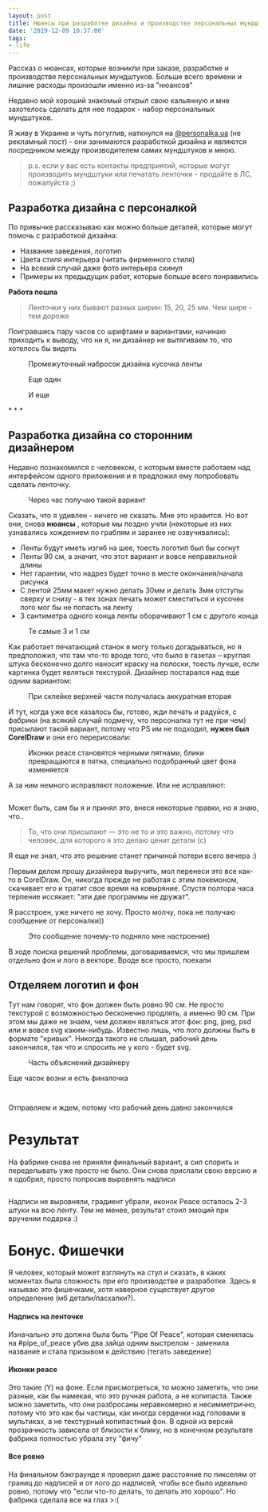 ```yaml
---
layout: post
title: Нюансы при разработке дизайна и производстве персональных мундштуков
date: '2019-12-09 10:37:00'
tags:
- life
---
```


Рассказ о нюансах, которые возникли при заказе, разработке и производстве персональных мундштуков. Больше всего времени и лишние расходы произошли именно из-за "нюансов"

Недавно мой хороший знакомый открыл свою кальянную и мне захотелось сделать для нее подарок - набор персональных мундштуков.

Я живу в Украине и чуть погуглив, наткнулся на [@personalka.ua](https://instagram.com/personalka.ua) (не рекламный пост) - они занимаются разработкой дизайна и являются посредником между производителем самих мундштуков и мною.

> p.s. если у вас есть контакты предприятий, которые могут производить мундштуки или печатать ленточки - продайте в ЛС, пожалуйста ;)

## Разработка дизайна с персоналкой

По привычке рассказываю как можно больше деталей, которые могут помочь с разработкой дизайна:

- Название заведения, логотип
- Цвета стиля интерьера (читать фирменного стиля)
- На всякий случай даже фото интерьера скинул
- Примеры их предыдущих работ, которые больше всего понравились

**Работа пошла**

> Ленточки у них бывают разных ширин: 15, 20, 25 мм. Чем шире - тем дороже

Поигравшись пару часов со шрифтами и вариантами, начинаю приходить к выводу, что ни я, ни дизайнер не вытягиваем то, что хотелось бы видеть

<figure class="kg-card kg-image-card kg-card-hascaption"><img src="https://s3.blog.amd-nick.me/2019/11/image.png" class="kg-image" alt loading="lazy"><figcaption>Промежуточный набросок дизайна кусочка ленты</figcaption></figure><figure class="kg-card kg-image-card kg-card-hascaption"><img src="https://s3.blog.amd-nick.me/2019/11/image-1.png" class="kg-image" alt loading="lazy"><figcaption>Еще один</figcaption></figure><figure class="kg-card kg-image-card kg-card-hascaption"><img src="https://s3.blog.amd-nick.me/2019/11/image-2.png" class="kg-image" alt loading="lazy"><figcaption>И еще</figcaption></figure>
* * *

## Разработка дизайна со сторонним дизайнером

Недавно познакомился с человеком, с которым вместе работаем над интерфейсом одного приложения и я предложил ему попробовать сделать ленточку.

<figure class="kg-card kg-image-card kg-width-full kg-card-hascaption"><img src="https://s3.blog.amd-nick.me/2019/11/image-3.png" class="kg-image" alt loading="lazy"><figcaption>Через час получаю такой вариант</figcaption></figure>

Сказать, что я удивлен - ничего не сказать. Мне это нравится. Но вот они, снова **нюансы** , которые мы поздно учли (некоторые из них узнавались хождением по граблям и заранее не озвучивались):

- Ленты будут иметь изгиб на шее, тоесть логотип был бы согнут
- Ленты 90 см, а значит, что этот вариант и вовсе неправильной длины
- Нет гарантии, что надрез будет точно в месте окончания/начала рисунка
- С лентой 25мм макет нужно делать 30мм и делать 3мм отступы сверху и снизу - в тех зонах печать может сместиться и кусочек лого мог бы не попасть на ленту
- 3 сантиметра одного конца ленты оборачивают 1 см с другого конца
<figure class="kg-card kg-image-card kg-card-hascaption"><img src="https://s3.blog.amd-nick.me/2019/11/image-4.png" class="kg-image" alt loading="lazy"><figcaption>Те самые 3 и 1 см</figcaption></figure>

Как работает печатающий станок я могу только догадываться, но я предположил, что там что-то вроде того, что было в газетах – круглая штука бесконечно долго наносит краску на полоски, тоесть лучше, если картинка будет являться текстурой. Дизайнер постарался над еще одним вариантом:

<figure class="kg-card kg-image-card kg-width-full kg-card-hascaption"><img src="https://s3.blog.amd-nick.me/2019/11/image-5.png" class="kg-image" alt loading="lazy"><figcaption>При склейке верхней части получалась аккуратная вторая</figcaption></figure>

И тут, когда уже все казалось бы, готово, жди печать и радуйся, с фабрики (на всякий случай подмечу, что персоналка тут не при чем) присылают такой вариант, потому что PS им не подходил, **нужен был CorelDraw** и они его перерисовали:

<figure class="kg-card kg-image-card kg-width-wide kg-card-hascaption"><img src="https://s3.blog.amd-nick.me/2019/11/image-6.png" class="kg-image" alt loading="lazy"><figcaption>Иконки peace становятся черными пятнами, блики превращаются в пятна, специально подобранный цвет фона изменяется</figcaption></figure>

А за ним немного исправляют положение. Или не исправляют:

<figure class="kg-card kg-image-card kg-width-wide"><img src="https://s3.blog.amd-nick.me/2019/11/image-7.png" class="kg-image" alt loading="lazy"></figure>

Может быть, сам бы я и принял это, внеся некоторые правки, но я знаю, что..

> То, что они присылают — это не то и это важно, потому что человек, для которого я это делаю ценит детали (c)

Я еще не знал, что это решение станет причиной потери всего вечера :)

Первым делом прошу дизайнера выручить, мол перенеси это все как-то в CorelDraw. Он, никогда прежде не работая с этим покемоном, скачивает его и тратит свое время на ковыряние. Спустя полтора часа терпение иссякает: "эти две программы не дружат".

Я расстроен, уже ничего не хочу. Просто молчу, пока не получаю сообщение от персоналки))

<figure class="kg-card kg-image-card kg-card-hascaption"><img src="https://s3.blog.amd-nick.me/2019/11/image-8.png" class="kg-image" alt loading="lazy"><figcaption>Это сообщение почему-то подняло мне настроение)</figcaption></figure>

В ходе поиска решений проблемы, договариваемся, что мы пришлем отдельно фон и лого в векторе. Вроде все просто, поехали

## Отделяем логотип и фон

Тут нам говорят, что фон должен быть ровно 90 см. Не просто текстурой с возможностью бесконечно продлять, а именно 90 см. При этом мы даже не знаем, чем должен являться этот фон: png, jpeg, psd или и вовсе svg каким-нибудь. Известно лишь, что лого должны быть в формате "кривых". Никогда такого не слышал, рабочий день закончился, так что и спросить не у кого - будет svg.

<figure class="kg-card kg-image-card kg-card-hascaption"><img src="https://s3.blog.amd-nick.me/2019/11/image-9.png" class="kg-image" alt loading="lazy"><figcaption>Часть объяснений дизайнеру</figcaption></figure>

Еще часок возни и есть финалочка

<figure class="kg-card kg-image-card kg-width-full"><img src="https://s3.blog.amd-nick.me/2019/11/image-10.png" class="kg-image" alt loading="lazy"></figure><figure class="kg-card kg-image-card kg-width-full"><img src="https://s3.blog.amd-nick.me/2019/11/image-11.png" class="kg-image" alt loading="lazy"></figure>

Отправляем и ждем, потому что рабочий день давно закончился

# Результат

На фабрике снова не приняли финальный вариант, а сил спорить и переделывать уже просто не было. Они снова прислали свою версию и я одобрил, просто попросив выровнять надписи

<figure class="kg-card kg-image-card"><img src="https://s3.blog.amd-nick.me/2019/12/IMG_9044-1.jpg" class="kg-image" alt loading="lazy"></figure>

Надписи не выровняли, градиент убрали, иконок Peace осталось 2-3 штуки на всю ленту. Тем не менее, результат стоил эмоций при вручении подарка :)

# Бонус. Фишечки

Я человек, который может взглянуть на стул и сказать, в каких моментах была сложность при его производстве и разработке. Здесь я называю это фишечками, хотя наверное существует другое определение (мб детали/пасхалки?).

#### Надпись на ленточке

Изначально это должна была быть "Pipe Of Peace", которая сменилась на #pipe\_of\_peace убив два зайца одним выстрелом - заменила название и стала призывом к действию (тегать заведение)

#### Иконки peace

Это такие (Y) на фоне. Если присмотреться, то можно заметить, что они разные, как бы намекая, что это ручная работа, а не копипаста. Также можно заметить, что они разбросаны неравномерно и несимметрично, потому что это как бы частицы, как иногда сердечки над головами в мультиках, а не текстурный копипастный фон. В одной из версий прозрачность зависела от близости к блику, но в конечном результате фабрика полностью убрала эту "фичу"

#### Все ровно

На финальном бэкграунде я проверил даже расстояние по пикселям от границ до надписей и от лого до надписей, чтобы все было идеально ровно, потому что "если что-то делать, то делать это хорошо". Но фабрика сделала все на глаз \>:(

